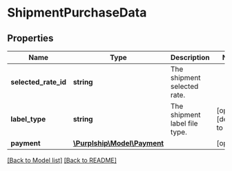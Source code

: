 # ShipmentPurchaseData

## Properties
Name | Type | Description | Notes
------------ | ------------- | ------------- | -------------
**selected_rate_id** | **string** | The shipment selected rate. | 
**label_type** | **string** | The shipment label file type. | [optional] [default to 'PDF']
**payment** | [**\Purplship\Model\Payment**](Payment.md) |  | [optional] 

[[Back to Model list]](../../README.md#documentation-for-models) [[Back to README]](../../README.md)

